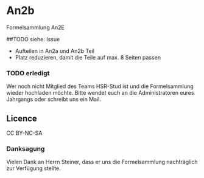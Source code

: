 # An2b
Formelsammlung An2E

##TODO
siehe: Issue
- Aufteilen in An2a und An2b Teil
- Platz reduzieren, damit die Teile auf max. 8 Seiten passen

### TODO erledigt
Wer noch nicht Mitglied des Teams HSR-Stud ist und die Formelsammlung wieder hochladen möchte.
Bitte wendet euch an die Administratoren eures Jahrgangs oder schreibt uns ein Mail.

## Licence
CC BY-NC-SA

### Danksagung
Vielen Dank an Herrn Steiner, dass er uns die Formelsammlung nachträglich zur Verfügung stellte.
